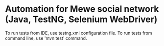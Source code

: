 # Automation for Mewe social network (Java, TestNG, Selenium WebDriver)

To run tests from IDE, use testng.xml configuration file. 
To run tests from command line, use 'mvn test' command.